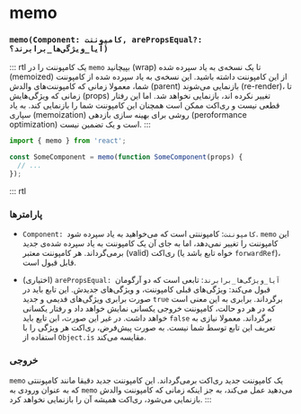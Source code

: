 # memo

### `memo(Component: کامپوننت, arePropsEqual?: آیا_ویژگی‌ها_برابرند؟)`

::: rtl
یک کامپوننت را در `memo` بپیچانید (wrap) تا یک نسخه‌ی به یاد سپرده شده (memoized) از این کامپوننت داشته باشید. این نسخه‌ی به یاد سپرده شده از کامپوننت شما، معمولا زمانی که کامپوننت‌های والدش (parent) بازنمایی می‌شوند (re-render)، تا زمانی که ویژگی‌هایش (props) تغییر نکرده اند، بازنمایی نخواهد شد. اما این رفتار قطعی نیست و ری‌اکت ممکن است همچنان این کامپوننت شما را بازنمایی کند. به یاد سپاری (memoization) روشی برای بهینه سازی بازدهی (peroformance optimization) است و یک تضمین نیست.
:::

``` jsx
import { memo } from 'react';

const SomeComponent = memo(function SomeComponent(props) {
  // ...
});
```

::: rtl
### پارامترها

* `Component: کامپوننت`: کامپوننتی است که می‌خواهید به یاد سپرده شود. `memo` این کامپوننت را تغییر نمی‌دهد، اما به جای آن یک کامپوننت به یاد سپرده شده‌ی جدید برمی‌گرداند. هر کامپوننت معتبر (valid) ری‌اکت (خواه تابع باشد یا `forwardRef`)، قابل قبول است.

* (اختیاری) `arePropsEqual: آیا_ویژگی‌ها_برابرند`: تابعی است که دو آرگومان قبول می‌کند: ویژگی‌های قبلی کامپوننت، و ویژگی‌های جدیدش. این تابع باید در صورت برابری ویژگی‌های فدیمی و جدید `true` برگرداند. برابری به این معنی است که در هر دو حالت، کامپوننت خروجی یکسانی نمایش خواهد داد و رفتار یکسانی خواهد داشت. در غیر این صورت، ابن تایع باید `false` برگرداند. معمولا نیازی به تعریف این تابع توسط شما نیست. به صورت پیش‌فرض، ری‌اکت هر ویژگی را با استفاده از `Object.is` مقایسه می‌کند.

### خروجی

`memo` یک کامپوننت جدید ری‌اکت برمی‌گرداند. این کامپوننت جدید دقیقا مانند کامپوننتی که به عنوان ورودی به `memo` می‌دهید عمل می‌کند، به جز اینکه زمانی که کامپوننت والدش بازنمایی می‌شود، ری‌اکت همیشه آن را بازنمایی نخواهد کرد.
:::
